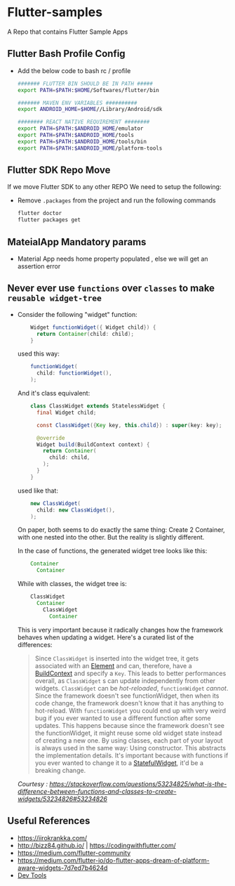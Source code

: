 # Flutter-samples

A Repo that contains Flutter Sample Apps

## Flutter Bash Profile Config

- Add the below code to bash rc / profile

  ```bash
  ####### FLUTTER BIN SHOULD BE IN PATH #####
  export PATH=$PATH:$HOME/Softwares/flutter/bin

  ####### MAVEN ENV VARIABLES ##########
  export ANDROID_HOME=$HOME//Library/Android/sdk

  ######## REACT NATIVE REQUIREMENT ########
  export PATH=$PATH:$ANDROID_HOME/emulator
  export PATH=$PATH:$ANDROID_HOME/tools
  export PATH=$PATH:$ANDROID_HOME/tools/bin
  export PATH=$PATH:$ANDROID_HOME/platform-tools
  ```

## Flutter SDK Repo Move

If we move Flutter SDK to any other REPO  We need to setup the following:

- Remove `.packages` from the project and run the following commands

  ```bash
  flutter doctor
  flutter packages get
  ```

## MateialApp Mandatory params

- Material App needs home property populated , else we will get an assertion error

## Never ever use `functions` over `classes` to make `reusable widget-tree`

- Consider the following "widget" function:

    ```java
        Widget functionWidget({ Widget child}) {
          return Container(child: child);
        }
    ```

    used this way:  

    ```java
        functionWidget(
          child: functionWidget(),
        );
    ```

    And it's class equivalent:

    ```java
        class ClassWidget extends StatelessWidget {
          final Widget child;

          const ClassWidget({Key key, this.child}) : super(key: key);

          @override
          Widget build(BuildContext context) {
            return Container(
              child: child,
            );
          }
        }
    ```

    used like that:

    ```java
        new ClassWidget(
          child: new ClassWidget(),
        );
    ```

    On paper, both seems to do exactly the same thing: Create 2 Container, with one nested into the other. But the reality is slightly different.  

    In the case of functions, the generated widget tree looks like this:

    ```java
        Container
          Container
    ```

    While with classes, the widget tree is:

    ```java
        ClassWidget
          Container
            ClassWidget
              Container
    ```

  This is very important because it radically changes how the framework behaves when updating a widget. Here's a curated list of the differences:

     >Since `ClassWidget` is inserted into the widget tree, it gets associated with an [Element](https://docs.flutter.io/flutter/widgets/Element-class.html) and can, therefore, have a [BuildContext](https://docs.flutter.io/flutter/widgets/BuildContext-class.html) and specify a `Key`. This leads to better performances overall, as `ClassWidget` s can update independently from other widgets.
     >`ClassWidget` can be *hot-reloaded*, `functionWidget` _cannot_. Since the framework doesn't see functionWidget, then when its code change, the framework doesn't know that it has anything to hot-reload.
     >With `functionWidget` you could end up with very weird bug if you ever wanted to use a different function after some updates. This happens because since the framework doesn't see the functionWidget, it might reuse some old widget state instead of creating a new one.
     >By using classes, each part of your layout is always used in the same way: Using constructor. This abstracts the implementation details. It's important because with functions if you ever wanted to change it to a [StatefulWidget](https://docs.flutter.io/flutter/widgets/StatefulWidget-class.html), it'd be a breaking change.

     _Courtesy : https://stackoverflow.com/questions/53234825/what-is-the-difference-between-functions-and-classes-to-create-widgets/53234826#53234826_

## Useful References

- https://iirokrankka.com/
- http://bizz84.github.io/ | https://codingwithflutter.com/
- https://medium.com/flutter-community
- https://medium.com/flutter-io/do-flutter-apps-dream-of-platform-aware-widgets-7d7ed7b4624d
- [Dev Tools](https://flutter.github.io/devtools/)
